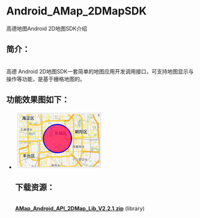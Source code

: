 Android_AMap_2DMapSDK
=====================

高德地图Android 2D地图SDK介绍
<br /><h2> 简介：</h2>
<br />高德 Android 2D地图SDK一套简单的地图应用开发调用接口，可支持地图显示与操作等功能，是基于栅格地图的。
<br /><h2>功能效果图如下：</h2>
* ![Screenshot](https://raw.githubusercontent.com/amapapi/Android_AMap_2DMapSDK/master/2D%E5%9C%B0%E5%9B%BE.jpg)
<br /> <h2>下载资源：</h2>
<br />**[AMap_Android_API_2DMap_Lib_V2.2.1.zip](http://developer.amap.com/wp-content/uploads/2014/04/AMap_Android_API_2DMap_Lib_V2.2.1.zip)** (library)
